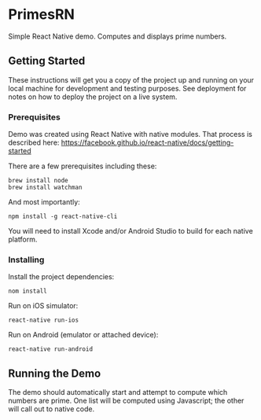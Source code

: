 # PrimesRN
Simple React Native demo. Computes and displays prime numbers.

## Getting Started

These instructions will get you a copy of the project up and running on your local machine for development and testing purposes. See deployment for notes on how to deploy the project on a live system.

### Prerequisites

Demo was created using React Native with native modules. That process is described here: 
https://facebook.github.io/react-native/docs/getting-started

There are a few prerequisites including these:

```
brew install node
brew install watchman
```

And most importantly:

```
npm install -g react-native-cli
```

You will need to install Xcode and/or Android Studio to build for each native platform.


### Installing

Install the project dependencies:

```
nom install
```

Run on iOS simulator:

```
react-native run-ios
```

Run on Android (emulator or attached device):

```
react-native run-android
```

## Running the Demo

The demo should automatically start and attempt to compute which numbers are prime. One list will be computed using Javascript; the other will call out to native code.
